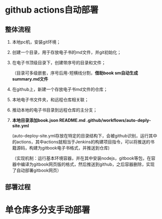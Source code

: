 # github actions自动部署

## 整体流程

1. 本地pc机，安装git环境；

2. 创建一个目录，用于存放电子书的md文件，并git初始化；

3. 在电子书顶级目录下，创建带序号的目录和文件；

   （目录可多级嵌套，序号后用-短横线分割，**借助book sm自动生成summary.md文件**

4. 在github上，新建一个存放电子书md文件的仓库；

5. 本地电子书文件夹，和远程仓库相关联；

6. 推动本地的电子书目录到远程仓库的主分支；

7. **本地目录添加book.json README.md  .github/workflows/auto-deply-site.yml**

   (auto-deploy-site.yml存放在特定的目录结构下，会被github识别，运行其中的actions，其中actions就相当于Jenkins的构建项目指令，可以将推送的书籍源码，构建为gitbook电子书格式，并推送到仓库)

   （实现机制：运行基本环境容器，并在其中安装nodejs，gitbook等包，在容器中编译为gitbook网页版的格式，然后推送到github，之后容器删除，实现了自动部署gitbook网页）

## 部署过程

### 

# 单仓库多分支手动部署

